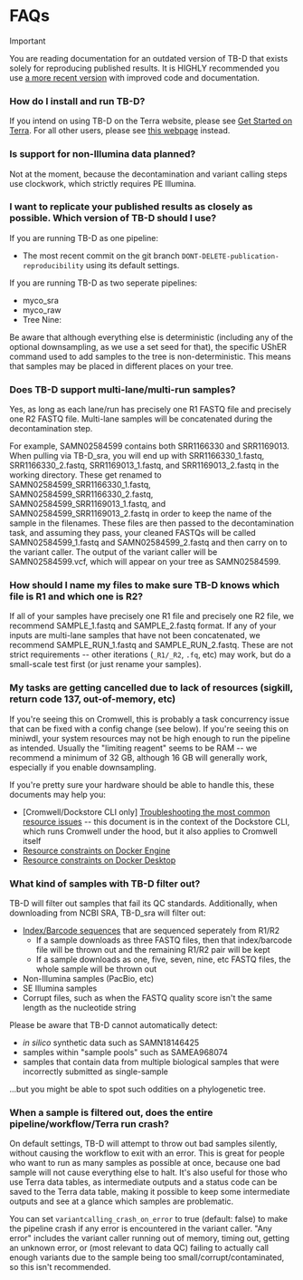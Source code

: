 # FAQs

> [!IMPORTANT]  
> You are reading documentation for an outdated version of TB-D that exists solely for reproducing published results. It is HIGHLY recommended you use [a more recent version](https://github.com/aofarrel/TB-D) with improved code and documentation.


### How do I install and run TB-D?
If you intend on using TB-D on the Terra website, please see [Get Started on Terra](./get_started_Terra.md).
For all other users, please see [this webpage](.get_started_nonTerra.md) instead.


### Is support for non-Illumina data planned?
Not at the moment, because the decontamination and variant calling steps use clockwork, which strictly requires PE Illumina.


### I want to replicate your published results as closely as possible. Which version of TB-D should I use?
If you are running TB-D as one pipeline: 
* The most recent commit on the git branch `DONT-DELETE-publication-reproducibility` using its default settings.

If you are running TB-D as two seperate pipelines:
* myco_sra
* myco_raw
* Tree Nine: 

Be aware that although everything else is deterministic (including any of the optional downsampling, as we use a set seed for that), the specific UShER command used to add samples to the tree is non-deterministic. This means that samples may be placed in different places on your tree.


### Does TB-D support multi-lane/multi-run samples?
Yes, as long as each lane/run has precisely one R1 FASTQ file and precisely one R2 FASTQ file. Multi-lane samples will be concatenated during the decontamination step.

For example, SAMN02584599 contains both SRR1166330 and SRR1169013. When pulling via TB-D_sra, you will end up with SRR1166330_1.fastq, SRR1166330_2.fastq, SRR1169013_1.fastq, and SRR1169013_2.fastq in the working directory. These get renamed to SAMN02584599_SRR1166330_1.fastq, SAMN02584599_SRR1166330_2.fastq, SAMN02584599_SRR1169013_1.fastq, and SAMN02584599_SRR1169013_2.fastq in order to keep the name of the sample in the filenames. These files are then passed to the decontamination task, and assuming they pass, your cleaned FASTQs will be called SAMN02584599_1.fastq and SAMN02584599_2.fastq and then carry on to the variant caller. The output of the variant caller will be SAMN02584599.vcf, which will appear on your tree as SAMN02584599.


### How should I name my files to make sure TB-D knows which file is R1 and which one is R2?
If all of your samples have precisely one R1 file and precisely one R2 file, we recommend SAMPLE_1.fastq and SAMPLE_2.fastq format. If any of your inputs are multi-lane samples that have not been concatenated, we recommend SAMPLE_RUN_1.fastq and SAMPLE_RUN_2.fastq. These are not strict requirements -- other iterations (`_R1/_R2`, `.fq`, etc) may work, but do a small-scale test first (or just rename your samples).


### My tasks are getting cancelled due to lack of resources (sigkill, return code 137, out-of-memory, etc)
If you're seeing this on Cromwell, this is probably a task concurrency issue that can be fixed with a config change (see below). If you're seeing this on miniwdl, your system resources may not be high enough to run the pipeline as intended. Usually the "limiting reagent" seems to be RAM -- we recommend a minimum of 32 GB, although 16 GB will generally work, especially if you enable downsampling.

If you're pretty sure your hardware should be able to handle this, these documents may help you:
* [Cromwell/Dockstore CLI only] [Troubleshooting the most common resource issues](https://docs.dockstore.org/en/stable/advanced-topics/dockstore-cli/dockstore-cli-faq.html#cromwell-docker-lockup) -- this document is in the context of the Dockstore CLI, which runs Cromwell under the hood, but it also applies to Cromwell itself
* [Resource constraints on Docker Engine](https://docs.docker.com/engine/containers/resource_constraints/)
* [Resource constraints on Docker Desktop](https://docs.docker.com/desktop/settings-and-maintenance/settings/#advanced)


### What kind of samples with TB-D filter out?
TB-D will filter out samples that fail its QC standards. Additionally, when downloading from NCBI SRA, TB-D_sra will filter out:
* [Index/Barcode sequences](https://www.biostars.org/p/390726/#390738) that are sequenced seperately from R1/R2
	* If a sample downloads as three FASTQ files, then that index/barcode file will be thrown out and the remaining R1/R2 pair will be kept
	* If a sample downloads as one, five, seven, nine, etc FASTQ files, the whole sample will be thrown out
* Non-Illumina samples (PacBio, etc)
* SE Illumina samples
* Corrupt files, such as when the FASTQ quality score isn't the same length as the nucleotide string

Please be aware that TB-D cannot automatically detect:
* *in silico* synthetic data such as SAMN18146425
* samples within "sample pools" such as SAMEA968074
* samples that contain data from multiple biological samples that were incorrectly submitted as single-sample

...but you might be able to spot such oddities on a phylogenetic tree.

### When a sample is filtered out, does the entire pipeline/workflow/Terra run crash?
On default settings, TB-D will attempt to throw out bad samples silently, without causing the workflow to exit with an error. This is great for people who want to run as many samples as possible at once, because one bad sample will not cause everything else to halt. It's also useful for those who use Terra data tables, as intermediate outputs and a status code can be saved to the Terra data table, making it possible to keep some intermediate outputs and see at a glance which samples are problematic.

You can set `variantcalling_crash_on_error` to true (default: false) to make the pipeline crash if any error is encountered in the variant caller. "Any error" includes the variant caller running out of memory, timing out, getting an unknown error, or (most relevant to data QC) failing to actually call enough variants due to the sample being too small/corrupt/contaminated, so this isn't recommended.



